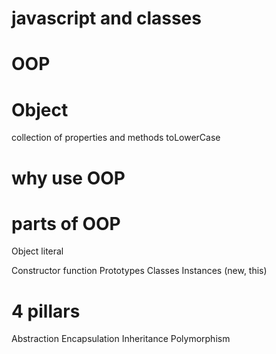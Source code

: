 # javascript and classes
# OOP
# Object
collection of properties and methods
toLowerCase
# why use OOP
# parts of OOP
Object literal

Constructor function
Prototypes
Classes
Instances (new, this)
# 4 pillars
Abstraction 
Encapsulation 
Inheritance 
Polymorphism